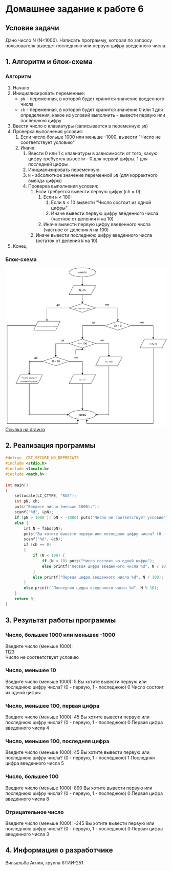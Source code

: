 # Домашнее задание к работе 6
## Условие задачи
Дано число N (N<1000). Написать программу, которая по запросу
пользователя выведет последнюю или первую цифру введенного числа.
## 1. Алгоритм и блок-схема
### Алгоритм 
1. Начало
2. Инициализировать переменные:
   * `pN` - переменная, в которой будет хранится значение введенного числа
   * `ch` - переменная, в которой будет хранится значение 0 или 1 для определения, какое из условий выполнить - вывести первую или последнюю цифру
4. Ввести число с клавиатуры (записывается в переменную `pN`)
5. Проверка выполнения условия:
   1. Если число больше 1000 или меньше -1000, вывести "Число не соответствует условию"
   2. Иначе:
      1. Ввести 0 или 1 с клавиатуры в зависимости от того, какую цифру требуется вывести - 0 для первой цифры, 1 для последней цифры
      2. Инициализировать переменную:
      3. `N` - абсолютное значение переменной `pN` (для корректного вывода цифры)
      4. Проверка выполнения условия:
         1. Если требуется вывести первую цифру (ch = 0):
            1. Если `N` < 100:
               1. Если `N` < 10  вывести "Число состоит из одной цифры"
               2. Иначе вывести первую цифру введенного числа (частное от деления `N` на 10)
            2. Иначе вывести первую цифру введенного числа (частное от деления `N` на 100)
         2. Иначе вывести последнюю цифру введенного числа (остаток от деления `N` на 10)
6. Конец
### Блок-схема
![Блок-схема алгоритма](blockshemelab6.drawio.png)
[Ссылка на draw.io](https://viewer.diagrams.net/?tags=%7B%7D&lightbox=1&highlight=0000ff&edit=_blank&layers=1&nav=1&title=blockshemelab6.drawio.png&dark=auto#R%3Cmxfile%3E%3Cdiagram%20name%3D%22%D0%A1%D1%82%D1%80%D0%B0%D0%BD%D0%B8%D1%86%D0%B0%20%E2%80%94%201%22%20id%3D%229xHiGHv2OAvlIjxfWtkp%22%3E7Vxtj5s4EP41ke4%2BpAIMJPmYt21PulaVVnfXfnQSL6ElOAfsbnK%2F%2Fmxs82LsQLYEok2kVRYPxjbPPGOPZ5wMwHx3%2BBjB%2FfYz3qBgYBmbwwAsBpZlWq5D%2FlHJkUvcscEkXuRvuCwXPPr%2FIS4U1Z79DYpLFROMg8Tfl4VrHIZonZRkMIrwa7naEw7Kve6hx3s0csHjGgaoUu0ff5NsmXRsjXL5J%2BR7W9Gz6U7YnR0UlXnD8RZu8GtBBJYDMI8wTtjV7jBHAUVP4MKee9DczQYWoTBp9MDxMPt7Ar65qxfr42o6D50lGLoWa%2BYFBs%2F8jflok6OAwIvw855XQ1GCDirg4SqQccwHZmavS4iC8A4l0ZFU4Q25%2FAlOkeFINPGaA57JtgWwRwYXQq5kL2s7x4FccCjOgEWBysIYzBbppzFYmIPxSFyTz1n6uawgR3oiPCWF2evWT9DjHq7pnVdiK0S2TXZkUKQtMNOiW0JRr0Attta4iqWpwtK%2BFJRADeWUQ5bD6qSwutcMImeoa%2FcNql1vtSjcTOn8R0rrAMaxvy6jRYw63CDaiZFhhzaePO29EbkCMo4CGCGLUAAT%2F6XcqQot3sNX7JPhZIoBYPLBGZV0I0Me4%2Bdojfhzxdmxvqmx1FQCIw8llaZSBWav%2FnadOhWdfhlYczrDbivKJWvJnl4S%2FcAgQAH2IrgjatyjyCfjQJF872t%2Bo86MnvwDEgtxp2bV%2B1Tl3q1KYwqZHlowK9Pt1q6AarJ0g4RSHadjzfXr%2FvuMxY1hnNrAlFQY7Q%2BpNsVtcuXR%2F8RAybu4cEdNyGN3DNOgbokxGM3pn2WUKgW80jCr6HLRAxuMy5uReBdt8W71HF%2FRIpipsT%2FP4m6vas3IC1dTYzWlhiqq01gqQRgeC9X2tEKsH7DcjyjnZGAttjsNjO5sYebYElscoxu2yP10whbbrLKFblJsvuuTmUNm26TMFRj4XkiJRMiQul10TvbXMJjyGzt%2Fs6GPzyJEVhq%2Bf6a84oCQdp3ZwFnQtp4THOceWZxE%2BCea4wBTPy%2FEIUrdtiCQRJdbC0xJJU51LbAVFAYX2w%2Bd3LCznWXV3G9LaTa4NqVVdzzCHdr4L0q%2FjGpsyJU0TWvAKFG6Zue6eG7FxTOemI%2BVy4Zwvw%2FQMD7GCdqxvdks8MOfn%2BH6MZU9pJ1R%2BSPyMCL%2F%2F%2FqDlb%2FgBFMxDGMm%2BISCF0SpxYrTyIcBu4xJnWFM9mtP%2FBbtlPxnPLGM5Q7%2F8Ku9CHnhBdacWUUhMJ8sYI31gMV7GCoBW8H1Ty9dAYe8YYpb5K1%2BsxyHjad48btaLcRYpix0Nk6t0iwH0IyS2VpGoc5SfKa2TK%2BtknXzmsW75BqUZwBDCCtd5w2ygS0LrjnDpIxTxWPPxCl5NX78u9i4Z26%2BvPL3Fw9rsBVoIYz9lllXggpUocpSIkWorMmlsDKbOMLEqX3kRRwlW%2BzhEAbLXCq5wnmdPzHec%2F79QEly5Hyki6Fqo3q%2B9yxUzdzUExX5azIv9ES9iVp%2Fjd3sX1JGVRc02mekl0bVzewgDMDwPcFnyYvo2%2FTNcW%2BmXwOVlNdShDeBq0DKHF0KqkkFKWVsyuyHeEyR%2BkVHDhr0TjyjwTzaSUBBh1w3AQVZMfJ%2BoXH0SfIq5AWwreCTpRzuRaMJpiKacItUAUY7VAFuJ1SRu%2BmEKppIxo0EnuoWAYX73GnMwtQcZ7ipQFONkoBiae5WScpUusrRuUI%2FRzO19efmXE2Wrd%2B1S9KLaZ67dokHZff%2BVxcraUAXXZ0E826dDJXNyNlsEJkUKT7UOjt0%2FXTClttOotX5MmWNjMb9Lpp2gzjKFYcFRRioNiwoXuu644JilHc%2F84QBTa7Lgiz9QTNtUk3KpAGT5c8Az6PZxu88F0mzlU9w5wdHVvuMXGTm9%2FI%2Bi1nD8h11%2FVLuUvVA81ym%2FLwmt9lkVMrcZ%2Fm5FDl9ythoJ6N5ZqLZNDSHCQuS%2BiRpMSsq5T2XhQetDJNwFe8bZS9Vuc5SRvPO6DujGzKaE5F8jgY8tb8seICLgmQiaO0W6Gunn0xebv8NJH4XmXldykmklxVneroNF1gqN%2FJCh3ruB3QamWU7swKLoD0MWNjsZo%2FG1OR8K%2Bc9%2BjfIatb3bpDvzSDvFqnPRsiB21HfFgmuJhusg66bIKqjzsSfHUN1uzk4IHfTRTYYKMJA98n73Uzezt2bOjl3O9eWDLU16f8byWjULbV9n86wFRHYm4ua19lU71%2F7af2LmASP6PitWPhOCx8cUVwcijcXx1bcpgYpJNCneyXNnRW3qLF7Jbk9l3Kvyt3YXbhXjsq9aomKOfu%2Bl8h3i1SUz32%2BmYvAkRpq%2BJ3j1gijWP9bIox5n7tyPdvyN8zeer5GbsiWl7WWZi9dPxedvtzWAwmF6ct1R0VGmjV8TEuFPcQNkFQOCJhtBTDsCx0C0%2FWjnW1P17%2FQmqyKV19kTa6l9MFPvhWuCxMzKeUP0cKvTsvidxhrjy%2BxL833du5ROrRmyb%2Fl1Hghl6jlNvyxtXNPxYoB6k7jip%2BQbDpOqf65JkCK%2BQ9%2Bsur576aC5f8%3D%3C%2Fdiagram%3E%3C%2Fmxfile%3E)
## 2. Реализация программы 
```C
#define _CRT_SECURE_NO_DEPRECATE
#include <stdio.h>
#include <locale.h>
#include <math.h>

int main()
{
    setlocale(LC_CTYPE, "RUS");
    int pN, ch;
    puts("Введите число (меньше 1000):");
    scanf("%d", &pN);
    if (pN > 1000 || pN < -1000) puts("Число не соответствует условию");
    else {
        int N = fabs(pN);
        puts("Вы хотите вывести первую или последнюю цифру числа? (0 - первую, 1 - последнюю)");
        scanf("%d", &ch);
        if (ch == 0)
        {
            if (N < 100) {
                if (N < 10) puts("Число состоит из одной цифры");
                else printf("Первая цифра введенного числа %d", N / 10);
            }
            else printf("Первая цифра введенного числа %d", N / 100);
        }
        else printf("Последняя цифра введенного числа %d", N % 10);
    }
    return 0;
}
```
## 3. Результат работы программы
### Число, большее 1000 или меньшее -1000  
Введите число (меньше 1000):  
1123  
Число не соответствует условию
### Число, меньшее 10
Введите число (меньше 1000):
5
Вы хотите вывести первую или последнюю цифру числа? (0 - первую, 1 - последнюю)
0
Число состоит из одной цифры
### Число, меньшее 100, первая цифра
Введите число (меньше 1000):
45
Вы хотите вывести первую или последнюю цифру числа? (0 - первую, 1 - последнюю)
0
Первая цифра введенного числа 4
### Число, меньшее 100, последняя цифра
Введите число (меньше 1000):
45
Вы хотите вывести первую или последнюю цифру числа? (0 - первую, 1 - последнюю)
1
Последняя цифра введенного числа 5
### Число, большее 100
Введите число (меньше 1000):
890
Вы хотите вывести первую или последнюю цифру числа? (0 - первую, 1 - последнюю)
0
Первая цифра введенного числа 8
### Отрицательное число
Введите число (меньше 1000):
-345
Вы хотите вывести первую или последнюю цифру числа? (0 - первую, 1 - последнюю)
0
Первая цифра введенного числа 3
## 4. Информация о разработчике
Вильальба Агния, группа бТИИ-251
